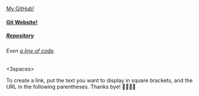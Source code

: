 [My GitHub!](https://github.com/FaSciCake)

#### [Git Website!](https://github.com/)
##### [Repository](https://github.com/FaSciCake/markdown-portfolio)
###### Even [a line of code](https://github.com/github/training-kit/blob/master/_includes/head.html#L8).

<3spaces>

To create a link, put the text you want to display in square brackets, and the URL in the following parentheses.
Thanks bye! 👋🏻👋🏻
